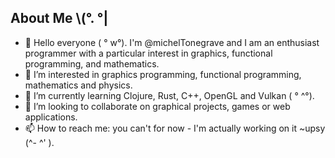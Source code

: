 ## About Me  \\(°. °|

- 👋 Hello everyone ( ° w°). I'm @michelTonegrave and I am an enthusiast programmer with a particular interest in graphics, functional programming, and mathematics.
- 👀 I’m interested in graphics programming, functional programming, mathematics and physics.
- 🌱 I’m currently learning Clojure, Rust, C++, OpenGL and Vulkan ( ° ^°).
- 💞️ I’m looking to collaborate on graphical projects, games or web applications.
- 📫 How to reach me: you can't for now - I'm actually working on it ~upsy (^- ^' ). 


<!---
michealTonegrave/michealTonegrave is a ✨ special ✨ repository because its `README.md` (this file) appears on your GitHub profile.
You can click the Preview link to take a look at your changes.
--->
